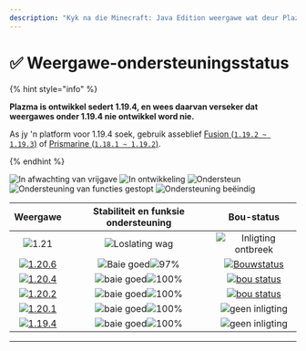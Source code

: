 ```yaml
---
description: "Kyk na die Minecraft: Java Edition weergawe wat deur Plazma ondersteun word."
---
```


# ✅ Weergawe-ondersteuningsstatus

{% hint style="info" %}

**Plazma is ontwikkel sedert 1.19.4, en wees daarvan verseker dat weergawes onder 1.19.4 nie ontwikkel word nie.**

As jy 'n platform voor 1.19.4 soek, gebruik asseblief [Fusion (`1.19.2 ~ 1.19.3`)](https://github.com/RuinedTechnologyUnify/Fusion) of [Prismarine (`1.18.1 ~ 1.19.2`)](https://github.com/PrismarineTeam/Prismarine).

{% endhint %}

[wtr]: https://badge.plazmamc.org/0/Afrikaanse%20afwagting
[idv]: <https://badge.plazmamc.org/1/In ontwikkeling>
[atv]: https://badge.plazmamc.org/2/Ondersteun
[fse]: <https://badge.plazmamc.org/6/Ondersteuning van functies gestopt>
[eol]: <https://badge.plazmamc.org/4/Ondersteuning beëindig>
[ukn]: https://badge.plazmamc.org/0/geen%20inligting
[vgd]: https://badge.plazmamc.org/1/baie%20goed
[mid]: https://badge.plazmamc.org/6/Gemiddeld
[100]: https://badge.plazmamc.org/percent/100

![In afwachting van vrijgave][wtr] ![In ontwikkeling][idv] ![Ondersteun][atv] ![Ondersteuning van functies gestopt][fse] ![Ondersteuning beëindig][eol]

|                                      Weergawe                                     |              Stabiliteit en funksie ondersteuning              |                                              Bou-status                                             |
| :-------------------------------------------------------------------------------: | :------------------------------------------------------------: | :-------------------------------------------------------------------------------------------------: |
|                     ![1.21](https://badge.plazmamc.org/0/1.21)                    |                      ![Loslating wag][wtr]                     |                                      ![Inligting ontbreek](ukn)                                     |
| [![1.20.6](https://badge.plazmamc.org/2/1.20.6)](https://git.plazmamc.org/1.20.6) | ![Baie goed][vgd]![97%](https://badge.plazmamc.org/percent/97) | [![Bouwstatus](https://build.plazmamc.org/1.20.6)](https://build.plazmamc.org/1.20.6?redirect=true) |
| [![1.20.4](https://badge.plazmamc.org/6/1.20.4)](https://git.plazmamc.org/1.20.4) |                  ![baie goed][vgd]![100%][100]                 | [![bou status](https://build.plazmamc.org/1.20.4)](https://build.plazmamc.org/1.20.4?redirect=true) |
| [![1.20.2](https://badge.plazmamc.org/4/1.20.2)](https://git.plazmamc.org/1.20.2) |                  ![baie goed][vgd]![100%][100]                 | [![bou status](https://build.plazmamc.org/1.20.2)](https://build.plazmamc.org/1.20.2?redirect=true) |
| [![1.20.1](https://badge.plazmamc.org/4/1.20.1)](https://git.plazmamc.org/1.20.1) |                  ![baie goed][vgd]![100%][100]                 |                                        ![geen inligting][ukn]                                       |
| [![1.19.4](https://badge.plazmamc.org/4/1.19.4)](https://git.plazmamc.org/1.19.4) |                  ![baie goed][vgd]![100%][100]                 |                                        ![geen inligting][ukn]                                       |

***
